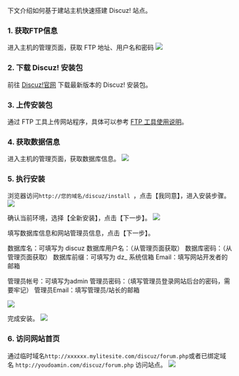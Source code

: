 下文介绍如何基于建站主机快速搭建 Discuz! 站点。

### 1. 获取FTP信息
进入主机的管理页面，获取 FTP 地址、用户名和密码
![](http://imgcache.tce.fsphere.cn/image/mc.qcloudimg.com/static/img/44989bcf85458672bb503e76d334e92d/ftp.png)

### 2. 下载 Discuz! 安装包
前往 [Discuz!官网](http://www.comsenz.com/downloads/install/discuzx) 下载最新版本的 Discuz! 安装包。

### 3. 上传安装包
通过 FTP 工具上传网站程序，具体可以参考 [FTP 工具使用说明](http://tce.fsphere.cn/document/product/615/11181)。

### 4. 获取数据信息
进入主机的管理页面，获取数据库信息。
![](http://imgcache.tce.fsphere.cn/image/mc.qcloudimg.com/static/img/c7fa30c75349f24270cf1493943373b1/image.png)

### 5. 执行安装
浏览器访问`http://您的域名/discuz/install `，点击【我同意】，进入安装步骤。
![](http://imgcache.tce.fsphere.cn/image/mc.qcloudimg.com/static/img/f9137bfcba9227930828430754f8b274/1.png)

确认当前环境，选择【全新安装】，点击【下一步】。
![](http://imgcache.tce.fsphere.cn/image/mc.qcloudimg.com/static/img/eada7ee01817fd5139ca9a4b7bb534ef/2.png)

填写数据库信息和网站管理员信息，点击【下一步】。

数据库名：可填写为 discuz
数据库用户名：（从管理页面获取）
数据库密码：（从管理页面获取）
数据库前缀：可填写为 dz_
系统信箱 Email：填写网站开发者的邮箱

管理员帐号：可填写为admin
管理员密码：（填写管理员登录网站后台的密码，需要牢记）
管理员Email：填写管理员/站长的邮箱

![](http://imgcache.tce.fsphere.cn/image/mc.qcloudimg.com/static/img/7d51cc0c69319aef4a08d18ecdd9a5a3/3.png)

完成安装。
![](http://imgcache.tce.fsphere.cn/image/mc.qcloudimg.com/static/img/ced1f86f7b53a95232d33cb2b40cf5e4/4.png)

### 6. 访问网站首页
通过临时域名`http://xxxxxx.mylitesite.com/discuz/forum.php`或者已绑定域名 `http://youdoamin.com/discuz/forum.php` 访问站点。
![](http://imgcache.tce.fsphere.cn/image/mc.qcloudimg.com/static/img/efae2237651909501cd9a332753ab36f/5.png)
